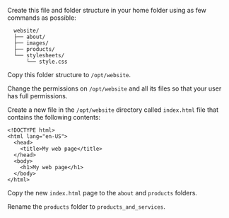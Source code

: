 Create this file and folder structure in your home folder using as few commands as possible:

      website/
      ├── about/
      ├── images/
      ├── products/
      └── stylesheets/
          └── style.css

Copy this folder structure to `/opt/website`.
      
Change the permissions on `/opt/website` and all its files so that your user has full permissions.
      
Create a new file in the `/opt/website` directory  called `index.html` file that contains the following contents:

    <!DOCTYPE html>
    <html lang="en-US">
      <head>
        <title>My web page</title>
      </head>
      <body>
        <h1>My web page</h1>
      </body>
    </html>

Copy the new `index.html` page to the `about` and `products` folders.

Rename the `products` folder to `products_and_services`.
